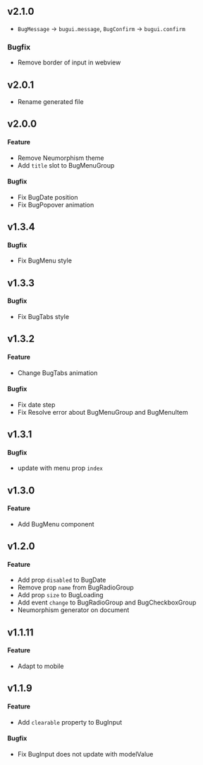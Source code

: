## v2.1.0
- `BugMessage` -> `bugui.message`, `BugConfirm` -> `bugui.confirm`

### Bugfix
- Remove border of input in webview

## v2.0.1
- Rename generated file

## v2.0.0
#### Feature
- Remove Neumorphism theme
- Add `title` slot to BugMenuGroup

#### Bugfix
- Fix BugDate position
- Fix BugPopover animation

## v1.3.4
#### Bugfix
- Fix BugMenu style

## v1.3.3
#### Bugfix
- Fix BugTabs style

## v1.3.2
#### Feature
- Change BugTabs animation

#### Bugfix
- Fix date step
- Fix Resolve error about BugMenuGroup and BugMenuItem

## v1.3.1
#### Bugfix
- update with menu prop `index`

## v1.3.0
#### Feature
- Add BugMenu component

## v1.2.0
#### Feature
- Add prop `disabled` to BugDate
- Remove prop `name` from BugRadioGroup
- Add prop `size` to BugLoading
- Add event `change` to BugRadioGroup and BugCheckboxGroup
- Neumorphism generator on document

## v1.1.11
#### Feature
- Adapt to mobile

## v1.1.9
#### Feature
- Add `clearable` property to BugInput

#### Bugfix
- Fix BugInput does not update with modelValue
